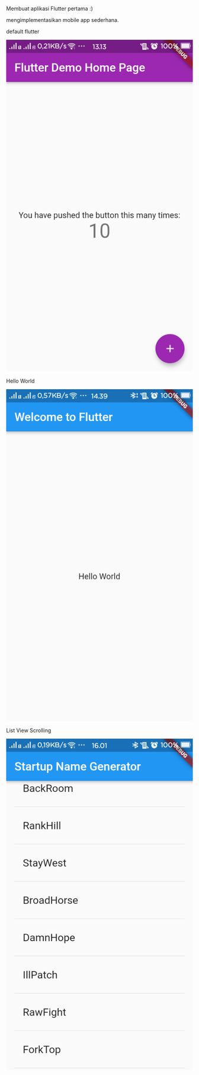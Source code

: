 Membuat aplikasi Flutter pertama :)

mengimplementasikan mobile app sederhana.

default flutter

![image 1](https://github.com/nununganggriani/praxis-academy/blob/master/Novice/02-01/1.png)

Hello World

![image 2](https://github.com/nununganggriani/praxis-academy/blob/master/Novice/02-01/2.png)

List View Scrolling

![image 3](https://github.com/nununganggriani/praxis-academy/blob/master/Novice/02-01/3.png)

